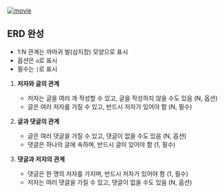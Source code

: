 <p><a href="https://www.youtube.com/watch?v=J5b38kTWFNU&amp;list=PLuHgQVnccGMDF6rHsY9qMuJMd295Yk4sa&amp;index=14&amp;ab_channel=%EC%83%9D%ED%99%9C%EC%BD%94%EB%94%A9"><img alt="movie" src="https://img.youtube.com/vi/J5b38kTWFNU/sddefault.jpg" /></a></p>
<h2 id="erd-완성">ERD 완성</h2>
<ul>
<li>1:N 관계는 까마귀 발(삼지창) 모양으로 표시</li>
<li>옵션은 <code>o</code>로 표시</li>
<li>필수는 <code>|</code>로 표시</li>
</ul>
<ol>
<li><p><strong>저자와 글의 관계</strong></p>
<ul>
<li>저자는 글을 여러 개 작성할 수 있고, 글을 작성하지 않을 수도 있음 (N, 옵션)</li>
<li>글은 여러 저자를 가질 수 있고, 반드시 저자가 있어야 함 (N, 필수)</li>
</ul>
</li>
<li><p><strong>글과 댓글의 관계</strong></p>
<ul>
<li>글은 여러 댓글을 가질 수 있고, 댓글이 없을 수도 있음 (N, 옵션)</li>
<li>댓글은 하나의 글에 속하며, 반드시 글이 있어야 함 (1, 필수)</li>
</ul>
</li>
<li><p><strong>댓글과 저자의 관계</strong></p>
<ul>
<li>댓글은 한 명의 저자를 가지며, 반드시 저자가 있어야 함 (1, 필수)</li>
<li>저자는 여러 댓글을 가질 수 있고, 댓글이 없을 수도 있음 (N, 옵션)</li>
</ul>
</li>
</ol>